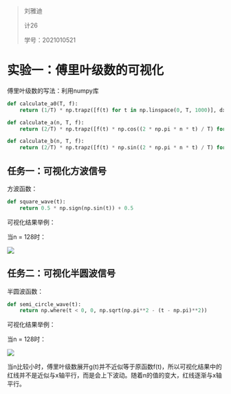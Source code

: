 > 刘雅迪
>
> 计26
>
> 学号：2021010521

# 实验一：傅里叶级数的可视化

傅里叶级数的写法：利用numpy库

```python
def calculate_a0(T, f):
    return (1/T) * np.trapz([f(t) for t in np.linspace(0, T, 1000)], dx=T/1000)

def calculate_a(n, T, f):
    return (2/T) * np.trapz([f(t) * np.cos((2 * np.pi * n * t) / T) for t in np.linspace(0, T, 1000)], dx=T/1000)

def calculate_b(n, T, f):
    return (2/T) * np.trapz([f(t) * np.sin((2 * np.pi * n * t) / T) for t in np.linspace(0, T, 1000)], dx=T/1000)
```



## 任务一：可视化方波信号

方波函数：

```python
def square_wave(t):
    return 0.5 * np.sign(np.sin(t)) + 0.5
```

可视化结果举例：

当n = 128时：

![](./square-128/1.png)



## 任务二：可视化半圆波信号

半圆波函数：

```python
def semi_circle_wave(t):
    return np.where(t < 0, 0, np.sqrt(np.pi**2 - (t - np.pi)**2))
```

可视化结果举例：

当n = 128时：

![](./semicircle-128/1.png)



当n比较小时，傅里叶级数展开g(t)并不近似等于原函数f(t)，所以可视化结果中的红线并不是近似与x轴平行，而是会上下波动。随着n的值的变大，红线逐渐与x轴平行。